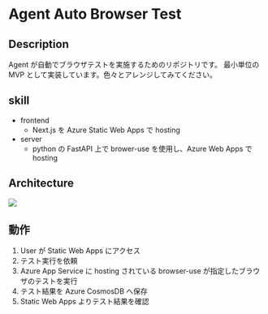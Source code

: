 # Agent Auto Browser Test

## Description

Agent が自動でブラウザテストを実施するためのリポジトリです。
最小単位の MVP として実装しています。色々とアレンジしてみてください。

## skill

- frontend
  - Next.js を Azure Static Web Apps で hosting
- server
  - python の FastAPI 上で brower-use を使用し、Azure Web Apps で hosting

## Architecture

![](https://storage.googleapis.com/zenn-user-upload/e7ec2f642a4d-20250112.png)

## 動作

1. User が Static Web Apps にアクセス
2. テスト実行を依頼
3. Azure App Service に hosting されている browser-use が指定したブラウザのテストを実行
4. テスト結果を Azure CosmosDB へ保存
5. Static Web Apps よりテスト結果を確認
